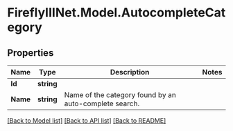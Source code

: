 # FireflyIIINet.Model.AutocompleteCategory

## Properties

Name | Type | Description | Notes
------------ | ------------- | ------------- | -------------
**Id** | **string** |  | 
**Name** | **string** | Name of the category found by an auto-complete search. | 

[[Back to Model list]](../README.md#documentation-for-models) [[Back to API list]](../README.md#documentation-for-api-endpoints) [[Back to README]](../README.md)

